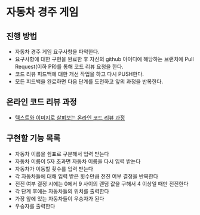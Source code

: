 # 자동차 경주 게임
## 진행 방법
* 자동차 경주 게임 요구사항을 파악한다.
* 요구사항에 대한 구현을 완료한 후 자신의 github 아이디에 해당하는 브랜치에 Pull Request(이하 PR)를 통해 코드 리뷰 요청을 한다.
* 코드 리뷰 피드백에 대한 개선 작업을 하고 다시 PUSH한다.
* 모든 피드백을 완료하면 다음 단계를 도전하고 앞의 과정을 반복한다.

## 온라인 코드 리뷰 과정
* [텍스트와 이미지로 살펴보는 온라인 코드 리뷰 과정](https://github.com/next-step/nextstep-docs/tree/master/codereview)

## 구현할 기능 목록
* 자동차 이름을 쉼표로 구분해서 입력 받는다
* 자동차 이름이 5자 초과면 자동차 이름을 다시 입력 받는다
* 자동차가 이동할 횟수를 입력 받는다
* 각 자동차들에 대해 입력 받은 횟수만큼 전진 여부 결정을 반복한다
* 전진 여부 결정 시에는 0에서 9 사이의 랜덤 값을 구해서 4 이상일 때만 전진한다
* 각 단계 후에는 자동차들의 위치를 출력한다
* 가장 앞에 있는 자동차들이 우승자가 된다
* 우승자를 출력한다